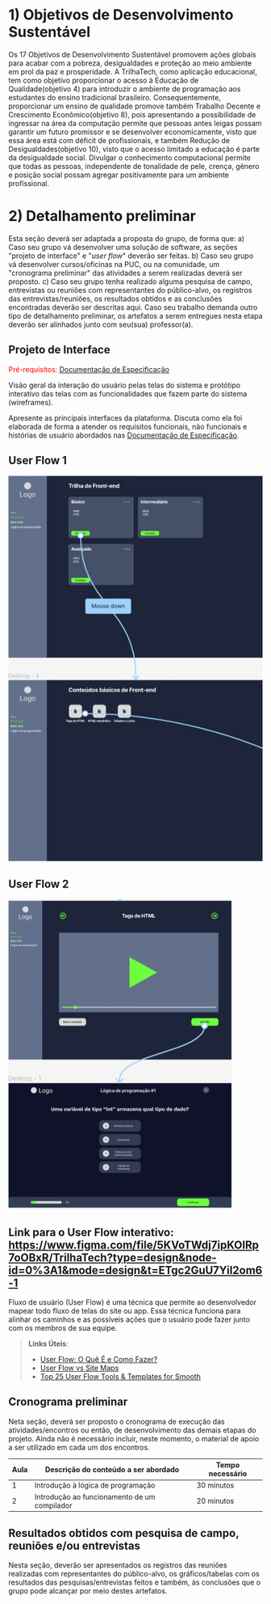 # 1) Objetivos de Desenvolvimento Sustentável

Os 17 Objetivos de Desenvolvimento Sustentável promovem ações globais para acabar com a pobreza, desigualdades e proteção ao meio ambiente em prol da paz e prosperidade. A TrilhaTech, como aplicação educacional, tem como objetivo proporcionar o acesso à Educação de Qualidade(objetivo 4) para introduzir o ambiente de programação aos estudantes do ensino tradicional brasileiro. Consequentemente, proporcionar um ensino de qualidade promove também Trabalho Decente e Crescimento Econômico(objetivo 8), pois apresentando a possibilidade de ingressar na área da computação permite que pessoas antes leigas possam garantir um futuro promissor e se desenvolver economicamente, visto que essa área está com déficit de profissionais, e também Redução de Desigualdades(objetivo 10), visto que o acesso limitado a educação é parte da desigualdade social. Divulgar o conhecimento computacional permite que todas as pessoas, independente de tonalidade de pele, crença, gênero e posição social possam agregar positivamente para um ambiente profissional.



# 2) Detalhamento preliminar

Esta seção deverá ser adaptada a proposta do grupo, de forma que:
a) Caso seu grupo vá desenvolver uma solução de software, as seções "projeto de interface" e "_user flow_" deverão ser feitas.
b) Caso seu grupo vá desenvolver cursos/oficinas na PUC, ou na comunidade, um "cronograma preliminar" das atividades a serem realizadas deverá ser proposto.
c) Caso seu grupo tenha realizado alguma pesquisa de campo, entrevistas ou reuniões com representantes do público-alvo, os registros das entrevistas/reuniões, os resultados obtidos e as conclusões encontradas deverão ser descritas aqui.
Caso seu trabalho demanda outro tipo de detalhamento preliminar, os artefatos a serem entregues nesta etapa deverão ser alinhados junto com seu(sua) professor(a).

## Projeto de Interface

<span style="color:red">Pré-requisitos: <a href="2-Especificação do Projeto.md"> Documentação de Especificação</a></span>

Visão geral da interação do usuário pelas telas do sistema e protótipo interativo das telas com as funcionalidades que fazem parte do sistema (wireframes).

Apresente as principais interfaces da plataforma. Discuta como ela foi elaborada de forma a atender os requisitos funcionais, não funcionais e histórias de usuário abordados nas <a href="2-Especificação do Projeto.md"> Documentação de Especificação</a>.

## User Flow 1

![UserFlow 1](https://github.com/ICEI-PUC-Minas-PPC-CC/ppc-cc-2024-1-ment2-noite1-trilhatech/blob/431c7d2e75e1cab241ebbb1fc76d590cd3e2278a/docs/img/UserFlow1.jpeg)

## User Flow 2
![UserFlow 2](https://github.com/ICEI-PUC-Minas-PPC-CC/ppc-cc-2024-1-ment2-noite1-trilhatech/blob/431c7d2e75e1cab241ebbb1fc76d590cd3e2278a/docs/img/UserFlow2.jpeg)

## Link para o User Flow interativo: https://www.figma.com/file/5KVoTWdj7ipKOIRp7oOBxR/TrilhaTech?type=design&node-id=0%3A1&mode=design&t=ETgc2GuU7YiI2om6-1

Fluxo de usuário (User Flow) é uma técnica que permite ao desenvolvedor mapear todo fluxo de telas do site ou app. Essa técnica funciona para alinhar os caminhos e as possíveis ações que o usuário pode fazer junto com os membros de sua equipe.

> **Links Úteis**:
> - [User Flow: O Quê É e Como Fazer?](https://medium.com/7bits/fluxo-de-usu%C3%A1rio-user-flow-o-que-%C3%A9-como-fazer-79d965872534)
> - [User Flow vs Site Maps](http://designr.com.br/sitemap-e-user-flow-quais-as-diferencas-e-quando-usar-cada-um/)
> - [Top 25 User Flow Tools & Templates for Smooth](https://www.mockplus.com/blog/post/user-flow-tools)

## Cronograma preliminar

Neta seção, deverá ser proposto o cronograma de execução das atividades/encontros ou então, de desenvolvimento das demais etapas do projeto.
Ainda não é necessário incluir, neste momento, o material de apoio a ser utilizado em cada um dos encontros.

|Aula   | Descrição do conteúdo a ser abordado  | Tempo necessário |
|------|-----------------------------------------|----|
|1| Introdução à lógica de programação | 30 minutos | 
|2| Introdução ao funcionamento de um compilador   | 20 minutos |

## Resultados obtidos com pesquisa de campo, reuniões e/ou entrevistas

Nesta seção, deverão ser apresentados os registros das reuniões realizadas com representantes do público-alvo, os gráficos/tabelas com os resultados das pesquisas/entrevistas feitos e também, às conclusões que o grupo pode alcançar por meio destes artefatos.







